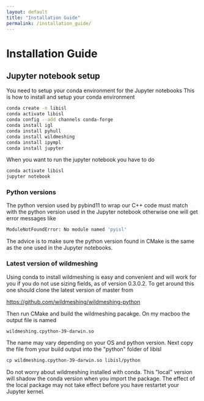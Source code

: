 ```yaml
---
layout: default
title: "Installation Guide"
permalink: /installation_guide/
---
```

# Installation Guide
## Jupyter notebook setup
You need to setup your conda environment for the Jupyter notebooks
This is how to install and setup your conda environment

```bash
conda create -n libisl
conda activate libisl
conda config --add channels conda-forge
conda install igl
conda install pyhull
conda install wildmeshing
conda install ipympl
conda install jupyter
```

When you want to run the jupyter notebook you have to do

```bash
conda activate libisl
jupyter notebook
```

### Python versions
The python version used by pybind11 to wrap our C++ code must match with the python version used in the Jupyter notebook otherwise one will get error messages like

```bash
ModuleNotFoundError: No module named 'pyisl'
```
The advice is to make sure the python version found in CMake is the same as the one used in the Jupyter notebooks.

### Latest version of wildmeshing 

Using conda to install wildmeshing is easy and convenient and will work for you if you do not use sizing fields, as of version 0.3.0.2. To get around this one should clone the latest version of master from

https://github.com/wildmeshing/wildmeshing-python

Then run CMake and build the wildmeshing pacakge. On my macboo the output file is named

```bash
wildmeshing.cpython-39-darwin.so
```

The name may vary depending on your OS and python version. Next copy the file from your build output into the "python" folder of libisl

```bash
cp wildmeshing.cpython-39-darwin.so libisl/python
```

Do not worry about wildmeshing installed with conda. This "local" version will shadow the conda version when you import the package. The effect of the local package may not take effect before you have restartet your Jupyter kernel.